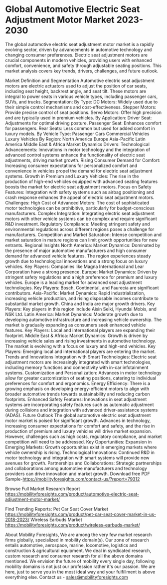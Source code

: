# Global Automotive Electric Seat Adjustment Motor Market 2023-2030
The global automotive electric seat adjustment motor market is a rapidly evolving sector, driven by advancements in automotive technology and changing consumer preferences. Electric seat adjustment motors are crucial components in modern vehicles, providing users with enhanced comfort, convenience, and safety through adjustable seating positions. This market analysis covers key trends, drivers, challenges, and future outlook.

Market Definition and Segmentation
Automotive electric seat adjustment motors are electric actuators used to adjust the position of car seats, including seat height, backrest angle, and seat tilt. These motors are integral to power seats in various vehicle types, including passenger cars, SUVs, and trucks.
Segmentation:
By Type:
DC Motors: Widely used due to their simple control mechanisms and cost-effectiveness.
Stepper Motors: Provide precise control of seat positions.
Servo Motors: Offer high precision and are typically used in premium vehicles.
By Application:
Driver Seat: Adjustments for optimal driving posture.
Passenger Seat: Enhances comfort for passengers.
Rear Seats: Less common but used for added comfort in luxury models.
By Vehicle Type:
Passenger Cars
Commercial Vehicles
Luxury Vehicles
By Region:
North America
Europe
Asia-Pacific
Latin America
Middle East & Africa
Market Dynamics
Drivers:
Technological Advancements:
Innovations in motor technology and the integration of advanced control systems enhance the functionality of electric seat adjustments, driving market growth.
Rising Consumer Demand for Comfort:
Increasing consumer expectations for personalized comfort and convenience in vehicles propel the demand for electric seat adjustment systems.
Growth in Premium and Luxury Vehicles:
The rise in the production of high-end vehicles equipped with advanced seating features boosts the market for electric seat adjustment motors.
Focus on Safety Features:
Integration with safety systems such as airbag positioning and crash response enhances the appeal of electric seat adjustment motors.
Challenges:
High Cost of Advanced Motors:
The cost of sophisticated motor technologies can be prohibitive, particularly for budget-conscious manufacturers.
Complex Integration:
Integrating electric seat adjustment motors with other vehicle systems can be complex and require significant R&D investment.
Regulatory Compliance:
Meeting stringent safety and environmental regulations across different regions poses a challenge for manufacturers.
Competition and Market Saturation:
Intense competition and market saturation in mature regions can limit growth opportunities for new entrants.
Regional Insights
North America:
Market Dynamics: Dominated by the presence of major automotive manufacturers and high consumer demand for advanced vehicle features. The region experiences steady growth due to technological innovations and a strong focus on luxury vehicles.
Key Players: Companies like Magna International and Lear Corporation have a strong presence.
Europe:
Market Dynamics: Driven by stringent safety regulations and a high preference for premium and luxury vehicles. Europe is a leading market for advanced seat adjustment technologies.
Key Players: Bosch, Continental, and Faurecia are significant contributors.
Asia-Pacific:
Market Dynamics: Rapid industrialization, increasing vehicle production, and rising disposable incomes contribute to substantial market growth. China and India are major growth drivers.
Key Players: Key players in this region include Aisin Seiki, Hyundai Mobis, and NSK Ltd.
Latin America:
Market Dynamics: Moderate growth due to developing automotive infrastructure and increasing vehicle ownership. The market is gradually expanding as consumers seek enhanced vehicle features.
Key Players: Local and international players are expanding their footprint.
Middle East & Africa:
Market Dynamics: Growth is driven by increasing vehicle sales and rising investments in automotive technology. The market is evolving with a focus on luxury and high-end vehicles.
Key Players: Emerging local and international players are entering the market.
Trends and Innovations
Integration with Smart Technologies:
Electric seat adjustment motors are increasingly integrated with smart technologies, including memory functions and connectivity with in-car infotainment systems.
Customization and Personalization:
Advances in motor technology allow for greater customization of seating positions, catering to individual preferences for comfort and ergonomics.
Energy Efficiency:
There is a growing emphasis on developing energy-efficient motors to align with broader automotive trends towards sustainability and reducing carbon footprints.
Enhanced Safety Features:
Innovations in seat adjustment systems are incorporating safety features such as automatic adjustment during collisions and integration with advanced driver-assistance systems (ADAS).
Future Outlook
The global automotive electric seat adjustment motor market is poised for significant growth. Advances in technology, increasing consumer expectations for comfort and safety, and the rise in production of premium and luxury vehicles will drive market expansion. However, challenges such as high costs, regulatory compliance, and market competition will need to be addressed.
Key Opportunities:
Expansion in Emerging Markets: Growth opportunities exist in emerging markets where vehicle ownership is rising.
Technological Innovations: Continued R&D in motor technology and integration with smart systems will provide new avenues for growth.
Partnerships and Collaborations: Strategic partnerships and collaborations among automotive manufacturers and technology providers can drive innovation and market growth.
Download free PDF Sample-https://mobilityforesights.com/contact-us/?report=79312



Browse Full Market Research Report 
https://mobilityforesights.com/product/automotive-electric-seat-adjustment-motor-market/


Find Trending Reports:
Pet Car Seat Cover Market
https://mobilityforesights.com/product/pet-car-seat-cover-market-in-us-2018-2023/
Wireless Earbuds Market
https://mobilityforesights.com/product/wireless-earbuds-market/




About Mobility Foresights,
We are among the very few market research firms globally, specialized in mobility domain(s). Our zone of research entails automotive, aerospace, marine, locomotive, logistics and construction & agricultural equipment. We deal in syndicated research, custom research and consumer research for all the above domains mentioned.
We envision the future of mobility every single day, following mobility domains is not just our profession rather it's our passion. We are here, just to serve you in the most ideal way and your fulfillment is above everything else. Contact us -  sales@mobilityforesights.com 
